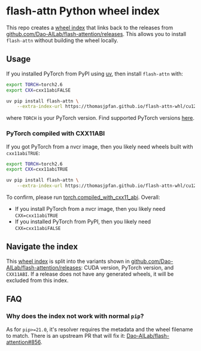 # flash-attn Python wheel index

This repo creates a [wheel index](https://thomasjpfan.github.io/flash-attn-whl/) that links back to the releases from [github.com/Dao-AILab/flash-attention/releases](https://github.com/Dao-AILab/flash-attention/releases). This allows you to install `flash-attn` without building the wheel locally.

## Usage

If you installed PyTorch from PyPI using [uv](https://docs.astral.sh/uv/), then install `flash-attn` with:

```bash
export TORCH=torch2.6
export CXX=cxx11abiFALSE

uv pip install flash-attn \
    --extra-index-url https://thomasjpfan.github.io/flash-attn-whl/cu12/$TORCH/$CXX
```

where `TORCH` is your PyTorch version. Find supported PyTorch versions [here](https://thomasjpfan.github.io/flash-attn-whl/cu12/).

### PyTorch compiled with CXX11ABI

If you got PyTorch from a nvcr image, then you likely need wheels built with `cxx11abiTRUE`:

```bash
export TORCH=torch2.6
export CXX=cxx11abiTRUE

uv pip install flash-attn \
    --extra-index-url https://thomasjpfan.github.io/flash-attn-whl/cu12/$TORCH/$CXX
```

To confirm, please run [torch.compiled_with_cxx11_abi](https://pytorch.org/docs/stable/generated/torch.compiled_with_cxx11_abi.html). Overall:

- If you install PyTorch from a nvcr image, then you likely need `CXX=cxx11abiTRUE`
- If you installed PyTorch from PyPI, then you likely need `CXX=cxx11abiFALSE`

## Navigate the index

This [wheel index](https://thomasjpfan.github.io/flash-attn-whl/) is split into the variants shown in [github.com/Dao-AILab/flash-attention/releases](https://github.com/Dao-AILab/flash-attention/releases): CUDA version, PyTorch version, and `CXX11ABI`. If a release does not have any generated wheels, it will be excluded from this index.

## FAQ

### Why does the index not work with normal `pip`?

As for `pip>=21.0`, it's resolver requires the metadata and the wheel filename to match. There is an upstream PR that will fix it: [Dao-AILab/flash-attention#856](https://github.com/Dao-AILab/flash-attention/pull/856).

